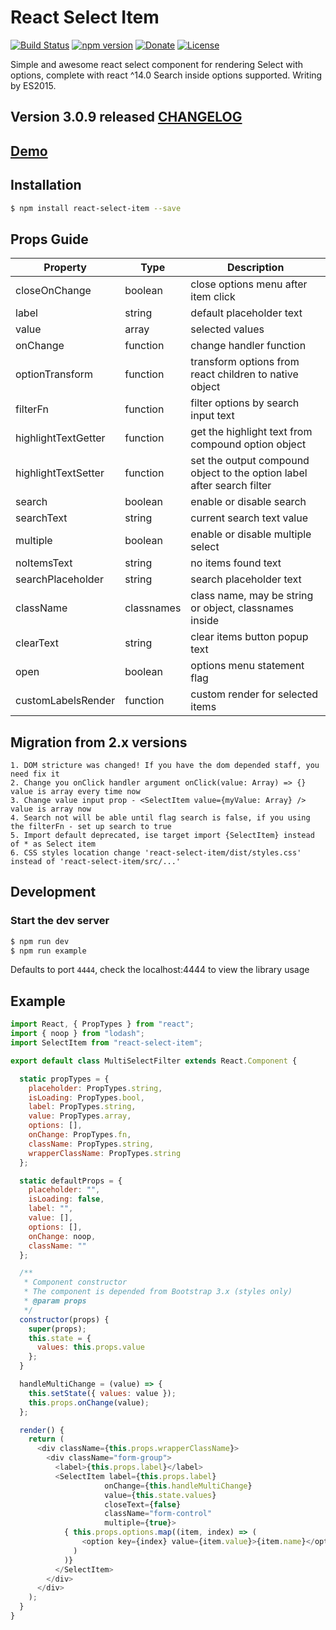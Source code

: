 # React Select Item

[![Build Status](https://travis-ci.org/BusinessDuck/react-select-item.svg?branch=master)](https://travis-ci.org/BusinessDuck/react-select-item) [![npm version](https://badge.fury.io/js/react-select-item.svg)](https://badge.fury.io/js/react-select-item) [![Donate](https://img.shields.io/badge/Donate-PayPal-green.svg)](https://www.paypal.com/cgi-bin/webscr?cmd=_s-xclick&hosted_button_id=MN45NZ5YF3NZ4) [![License](http://img.shields.io/:license-mit-blue.svg)](http://doge.mit-license.org)

Simple and awesome react select component for rendering Select with options, complete with react ^14.0
Search inside options supported. Writing by ES2015. 

## Version 3.0.9 released [CHANGELOG](./Changelog.md)

## [Demo](https://businessduck.github.io/react-select-item/)

## Installation

```bash
$ npm install react-select-item --save
```
## Props Guide
| Property | Type | Description |
|---|---|---|
| closeOnChange | boolean | close options menu after item click |
| label | string | default placeholder text |
| value | array | selected values |
| onChange | function | change handler function |
| optionTransform | function | transform options from react children to native object |
| filterFn | function | filter options by search input text |
| highlightTextGetter | function | get the highlight text from compound option object |
| highlightTextSetter | function | set the output compound object to the option label after search filter |
| search | boolean | enable or disable search |
| searchText | string | current search text value |
| multiple | boolean | enable or disable multiple select |
| noItemsText | string | no items found text |
| searchPlaceholder | string | search placeholder text |
| className | classnames | class name, may be string or object, classnames inside |
| clearText | string | clear items button popup text |
| open | boolean | options menu statement flag |
| customLabelsRender | function | custom render for selected items |


## Migration from 2.x versions

```
1. DOM stricture was changed! If you have the dom depended staff, you need fix it
2. Change you onClick handler argument onClick(value: Array) => {} value is array every time now
3. Change value input prop - <SelectItem value={myValue: Array} /> value is array now
4. Search not will be able until flag search is false, if you using the filterFn - set up search to true
5. Import default deprecated, ise target import {SelectItem} instead of * as Select item
6. CSS styles location change 'react-select-item/dist/styles.css' instead of 'react-select-item/src/...'
```

## Development

### Start the dev server

```bash
$ npm run dev
$ npm run example
```

Defaults to port `4444`, check the localhost:4444 to view the library usage


## Example

```javascript
import React, { PropTypes } from "react";
import { noop } from "lodash";
import SelectItem from "react-select-item";

export default class MultiSelectFilter extends React.Component {

  static propTypes = {
    placeholder: PropTypes.string,
    isLoading: PropTypes.bool,
    label: PropTypes.string,
    value: PropTypes.array,
    options: [],
    onChange: PropTypes.fn,
    className: PropTypes.string,
    wrapperClassName: PropTypes.string
  };

  static defaultProps = {
    placeholder: "",
    isLoading: false,
    label: "",
    value: [],
    options: [],
    onChange: noop,
    className: ""
  };

  /**
   * Component constructor
   * The component is depended from Bootstrap 3.x (styles only)
   * @param props
   */
  constructor(props) {
    super(props);
    this.state = {
      values: this.props.value
    };
  }

  handleMultiChange = (value) => {
    this.setState({ values: value });
    this.props.onChange(value);
  };

  render() {
    return (
      <div className={this.props.wrapperClassName}>
        <div className="form-group">
          <label>{this.props.label}</label>
          <SelectItem label={this.props.label}
                     onChange={this.handleMultiChange}
                     value={this.state.values}
                     closeText={false}
                     className="form-control"
                     multiple={true}>
            { this.props.options.map((item, index) => (
                <option key={index} value={item.value}>{item.name}</option>
              )
            )}
          </SelectItem>
        </div>
      </div>
    );
  }
}
```
